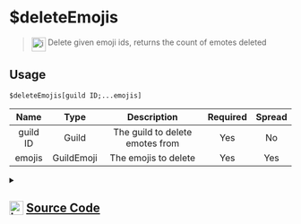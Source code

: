 # $deleteEmojis
> <img align="top" src="https://upload.wikimedia.org/wikipedia/commons/thumb/e/e4/Infobox_info_icon.svg/160px-Infobox_info_icon.svg.png?20150409153300" alt="image" width="25" height="auto"> Delete given emoji ids, returns the count of emotes deleted
## Usage
```
$deleteEmojis[guild ID;...emojis]
```
| Name | Type | Description | Required | Spread
| :---: | :---: | :---: | :---: | :---: |
guild ID | Guild | The guild to delete emotes from | Yes | No
emojis | GuildEmoji | The emojis to delete | Yes | Yes
<details>
<summary>
    
## <img align="top" src="https://cdn4.iconfinder.com/data/icons/iconsimple-logotypes/512/github-512.png" alt="image" width="25" height="auto">  [Source Code](https://github.com/tryforge/ForgeScript-V2/blob/main/src/native/deleteEmojis.ts)
    
</summary>
    
```ts
import { BaseChannel, TextChannel } from "discord.js"
import { ArgType, NativeFunction, Return } from "../structures"
import noop from "../functions/noop"

export default new NativeFunction({
    name: "$deleteEmojis",
    version: "1.0.0",
    brackets: true,
    unwrap: true,
    description: "Delete given emoji ids, returns the count of emotes deleted",
    args: [
        {
            name: "guild ID",
            description: "The guild to delete emotes from",
            rest: false,
            required: true,
            type: ArgType.Guild
        },
        {
            name: "emojis",
            description: "The emojis to delete",
            rest: true,
            pointer: 0,
            required: true,
            type: ArgType.GuildEmoji
        }
    ],
    async execute(ctx, [ guild, emotes ]) {
        let count = 0
        for (let i = 0, len = emotes.length;i < len;i++) {
            const emote = emotes[i]
            const success = await emote.delete().catch(noop)
            if (success) count++
        }

        return Return.success(count)
    },
})
```
    
</details>